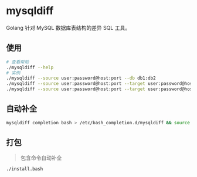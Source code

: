 # mysqldiff

Golang 针对 MySQL 数据库表结构的差异 SQL 工具。

## 使用

```bash
# 查看帮助
./mysqldiff --help
# 实例
./mysqldiff --source user:password@host:port --db db1:db2
./mysqldiff --source user:password@host:port --target user:password@host:port --db db1:db2
./mysqldiff --source user:password@host:port --target user:password@host:port --db db1:db2 --comment
```

## 自动补全

```bash
mysqldiff completion bash > /etc/bash_completion.d/mysqldiff && source /etc/bash_completion.d/mysqldiff
```

## 打包

> 包含命令自动补全

```bash
./install.bash
```
